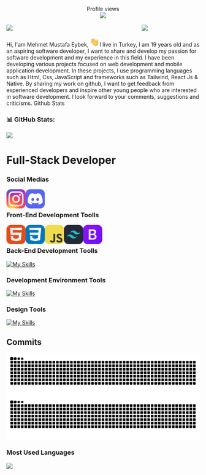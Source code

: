 <p align="center"> 
Profile views<br>

 <img src="https://profile-counter.glitch.me/mehmetmustafaeybek/count.svg" />
</p>


<img width="50%" src= "https://readme-typing-svg.demolab.com/?font=Fira+Code&pause=1000&color=4a76fc&background=FF6AAA00&vCenter=false&multiline=true&width=435&height=30&lines=Hi+there%2C+I'am+Mehmet+Mustafa+Eybek">
<img width="30%" align="right" src="https://lanyard.kyrie25.me/api/824878181717770250?decoration=true&useDisplayName=true&animationDuration=2s&waveColor=7ea1f3&imgStyle=square&imgBorderRadius=16px&&bg=000000&idleMessage=Nothingness">
<div align="left" width="100%">




Hi, I'am Mehmet Mustafa Eybek, <img src="https://raw.githubusercontent.com/ABSphreak/ABSphreak/master/gifs/Hi.gif" width="25px">I live in Turkey, I am 19 years old and as an aspiring software developer, I want to share and develop my passion for software development and my experience in this field. I have been developing various projects focused on web development and mobile application development. In these projects, I use programming languages such as Html, Css, JavaScript and frameworks such as Tailwind, React Js & Native. By sharing my work on github, I want to get feedback from experienced developers and inspire other young people who are interested in software development. I look forward to your comments, suggestions and criticisms.
Github Stats
<h3 align="left">📊 GitHub Stats:</h3>

<img align="left" width="45%" src="https://github-readme-stats.vercel.app/api?username=mehmetmustafaeybek&show_icons=true&theme=react&hide_border=true&bg_color=0D1117">

<br clear="left"/> 



# Full-Stack Developer



### Social Medias

<a href="https://www.instagram.com/mustafaeybk/"><img align="left" src="https://raw.githubusercontent.com/tandpfun/skill-icons/main/icons/Instagram.svg" height="50" width="50"></a>
<a href="https://discord.com/users/824878181717770250"><img align="left" src="https://raw.githubusercontent.com/tandpfun/skill-icons/main/icons/Discord.svg" height="50" width="50"></a>
<br />
<br />

### Front-End Development Toolls

<img width="50" height="50" align="left" src="https://raw.githubusercontent.com/tandpfun/skill-icons/main/icons/HTML.svg">
<img width="50" height="50" align="left" src="https://raw.githubusercontent.com/tandpfun/skill-icons/main/icons/CSS.svg">
<img width="50" height="50" align="left" src="https://raw.githubusercontent.com/tandpfun/skill-icons/main/icons/JavaScript.svg">
<img width="50" height="50" align="left" src="https://raw.githubusercontent.com/tandpfun/skill-icons/main/icons/TailwindCSS-Dark.svg">
<img width="50" height="50" align="left" src="https://raw.githubusercontent.com/tandpfun/skill-icons/main/icons/Bootstrap.svg">
<br />
<br />


### Back-End Development Toolls
[![My Skills](https://skillicons.dev/icons?i=js,react,flutter)](https://skillicons.dev)

### Development Environment Tools
[![My Skills](https://skillicons.dev/icons?i=vscode,github)](https://skillicons.dev)

### Design Tools
[![My Skills](https://skillicons.dev/icons?i=ai,photoshop,figma,xd)](https://skillicons.dev)

## Commits

![github contribution grid snake animation](https://raw.githubusercontent.com/aiko-chan-ai/aiko-chan-ai/output/github-contribution-grid-snake-dark.svg#gh-dark-mode-only)![github contribution grid snake animation](https://raw.githubusercontent.com/aiko-chan-ai/aiko-chan-ai/output/github-contribution-grid-snake.svg#gh-light-mode-only)

### Most Used Languages

<detalis>
    <img src="https://github-readme-stats.vercel.app/api/top-langs/?username=mehmetmustafaeybek&layout=compact" width=40%>
</detalis>
